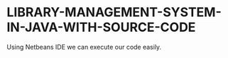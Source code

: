 # LIBRARY-MANAGEMENT-SYSTEM-IN-JAVA-WITH-SOURCE-CODE
Using Netbeans IDE we can execute our code easily.
